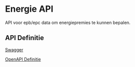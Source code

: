 # Energie API

API voor epb/epc data om energiepremies te kunnen bepalen.

## API Definitie

[Swagger](https://ovo000090.github.io/VEKA_REST_API/?urls.primaryName=V1+-+Energiepremies+API+-+PROD)

[OpenAPI Definitie](../energiepremies/energiepremies-api-prod-v1.yaml)
